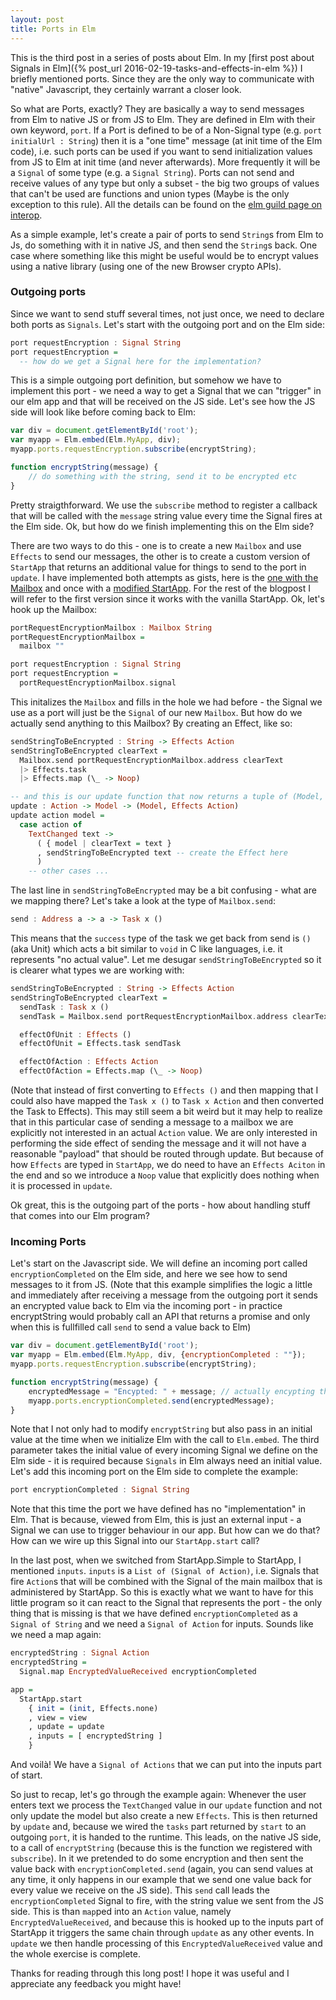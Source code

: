 ```yaml
---
layout: post
title: Ports in Elm
---
```

This is the third post in a series of posts about Elm. In my [first post about Signals in Elm]({% post_url 2016-02-19-tasks-and-effects-in-elm %}) I briefly mentioned ports. Since they are the only way to communicate with "native" Javascript, they certainly warrant a closer look.

So what are Ports, exactly? They are basically a way to send messages from Elm to native JS or from JS to Elm. They are defined in Elm with their own keyword, `port`. If a Port is defined to be of a Non-Signal type (e.g. `port initialUrl : String`) then it is a "one time" message (at init time of the Elm code), i.e. such ports can be used if you want to send initialization values from JS to Elm at init time (and never afterwards). More frequently it will be a `Signal` of some type (e.g. a `Signal String`). Ports can not send and receive values of any type but only a subset - the big two groups of values that can't be used are functions and union types (Maybe is the only exception to this rule). All the details can be found on the [elm guild page on interop](http://elm-lang.org/guide/interop).

As a simple example, let's create a pair of ports to send `String`s from Elm to Js, do something with it in native JS, and then send the `String`s back. One case where something like this might be useful would be to encrypt values using a native library (using one of the new Browser crypto APIs). 

### Outgoing ports

Since we want to send stuff several times, not just once, we need to declare both ports as `Signals`. Let's start with the outgoing port and on the Elm side:

```haskell
port requestEncryption : Signal String
port requestEncryption =
  -- how do we get a Signal here for the implementation?
```

This is a simple outgoing port definition, but somehow we have to implement this port - we need a way to get a Signal that we can "trigger" in our elm app and that will be received on the JS side. Let's see how the JS side will look like before coming back to Elm:

```javascript
var div = document.getElementById('root');
var myapp = Elm.embed(Elm.MyApp, div);
myapp.ports.requestEncryption.subscribe(encryptString);

function encryptString(message) {
    // do something with the string, send it to be encrypted etc
}
```

Pretty straigthforward. We use the `subscribe` method to register a callback that will be called with the `message` string value every time the Signal fires at the Elm side. Ok, but how do we finish implementing this on the Elm side?

There are two ways to do this - one is to create a new `Mailbox` and use `Effects` to send our messages, the other is to create a custom version of `StartApp` that returns an additional value for things to send to the port in `update`. I have implemented both attempts as gists, here is the [one with the Mailbox](https://gist.github.com/danyx23/e42ceedaccf0c4a556b8) and once with a [modified StartApp](https://gist.github.com/danyx23/6004778b9322dc716373). For the rest of the blogpost I will refer to the first version since it works with the vanilla StartApp. Ok, let's hook up the Mailbox:

```haskell
portRequestEncryptionMailbox : Mailbox String
portRequestEncryptionMailbox =
  mailbox ""

port requestEncryption : Signal String
port requestEncryption =
  portRequestEncryptionMailbox.signal
```

This initalizes the `Mailbox` and fills in the hole we had before - the Signal we use as a port will just be the `Signal` of our new `Mailbox`. But how do we actually send anything to this Mailbox? By creating an Effect, like so:

```haskell
sendStringToBeEncrypted : String -> Effects Action
sendStringToBeEncrypted clearText =
  Mailbox.send portRequestEncryptionMailbox.address clearText
  |> Effects.task
  |> Effects.map (\_ -> Noop)

-- and this is our update function that now returns a tuple of (Model, Effect):
update : Action -> Model -> (Model, Effects Action)
update action model =
  case action of 
    TextChanged text -> 
      ( { model | clearText = text }
      , sendStringToBeEncrypted text -- create the Effect here
      )
    -- other cases ...
```

The last line in `sendStringToBeEncrypted` may be a bit confusing - what are we mapping there? Let's take a look at the type of `Mailbox.send`:

```haskell
send : Address a -> a -> Task x ()
```

This means that the `success` type of the task we get back from send is `()` (aka Unit) which acts a bit similar to `void` in C like languages, i.e. it represents "no actual value". Let me desugar `sendStringToBeEncrypted` so it is clearer what types we are working with:

```haskell
sendStringToBeEncrypted : String -> Effects Action
sendStringToBeEncrypted clearText =
  sendTask : Task x ()
  sendTask = Mailbox.send portRequestEncryptionMailbox.address clearText

  effectOfUnit : Effects ()
  effectOfUnit = Effects.task sendTask

  effectOfAction : Effects Action
  effectOfAction = Effects.map (\_ -> Noop)
```

(Note that instead of first converting to `Effects ()` and then mapping that I could also have mapped the `Task x ()` to `Task x Action` and then converted the Task to Effects). This may still seem a bit weird but it may help to realize that in this particular case of sending a message to a mailbox we are explicitly not interested in an actual `Action` value. We are only interested in performing the side effect of sending the message and it will not have a reasonable "payload" that should be routed through update. But because of how `Effects` are typed in `StartApp`, we do need to have an `Effects Aciton` in the end and so we introduce a `Noop` value that explicitly does nothing when it is processed in `update`.

Ok great, this is the outgoing part of the ports - how about handling stuff that comes into our Elm program?

### Incoming Ports

Let's start on the Javascript side. We will define an incoming port called `encryptionCompleted` on the Elm side, and here we see how to send messages to it from JS. (Note that this example simplifies the logic a little and immediately after receiving a message from the outgoing port it sends an encrypted value back to Elm via the incoming port - in practice encryptString would probably call an API that returns a promise and only when this is fullfilled call `send` to send a value back to Elm) 

```javascript
var div = document.getElementById('root');
var myapp = Elm.embed(Elm.MyApp, div, {encryptionCompleted : ""});
myapp.ports.requestEncryption.subscribe(encryptString);

function encryptString(message) {
    encryptedMessage = "Encypted: " + message; // actually encypting the message is ommited
    myapp.ports.encryptionCompleted.send(encryptedMessage);
}
```

Note that I not only had to modify `encryptString` but also pass in an initial value at the time when we initialize Elm with the call to `Elm.embed`. The third parameter takes the initial value of every incoming Signal we define on the Elm side - it is required because `Signals` in Elm always need an initial value. Let's add this incoming port on the Elm side to complete the example:

```haskell
port encryptionCompleted : Signal String

```

Note that this time the port we have defined has no "implementation" in Elm. That is because, viewed from Elm, this is just an external input - a Signal we can use to trigger behaviour in our app. But how can we do that? How can we wire up this Signal into our `StartApp.start` call?

In the last post, when we switched from StartApp.Simple to StartApp, I mentioned `inputs`. `inputs` is a `List of (Signal of Action)`, i.e. Signals that fire `Action`s that will be combined with the Signal of the main mailbox that is administered by StartApp. So this is exactly what we want to have for this little program so it can react to the Signal that represents the port - the only thing that is missing is that we have defined `encryptionCompleted` as a `Signal of String` and we need a `Signal of Action` for inputs. Sounds like we need a map again:

```haskell
encryptedString : Signal Action
encryptedString =
  Signal.map EncryptedValueReceived encryptionCompleted

app =
  StartApp.start 
    { init = (init, Effects.none)
    , view = view
    , update = update
    , inputs = [ encryptedString ]  
    }
```

And voilà! We have a `Signal of Actions` that we can put into the inputs part of start.

So just to recap, let's go through the example again: Whenever the user enters text we process the `TextChanged` value in our `update` function and not only update the model but also create a new `Effects`. This is then returned by `update` and, because we wired the `tasks` part returned by `start` to an outgoing `port`, it is handed to the runtime. This leads, on the native JS side, to a call of `encryptString` (because this is the function we registered with `subscribe`). In it we pretended to do some encryption and then sent the value back with `encryptionCompleted.send` (again, you can send values at any time, it only happens in our example that we send one value back for every value we receive on the JS side). This `send` call leads the `encryptionCompleted` Signal to fire, with the string value we sent from the JS side. This is than `map`ped into an `Action` value, namely `EncryptedValueReceived`, and because this is hooked up to the inputs part of StartApp it triggers the same chain through `update` as any other events. In `update` we then handle processing of this `EncryptedValueReceived` value and the whole exercise is complete.

Thanks for reading through this long post! I hope it was useful and I appreciate any feedback you might have!